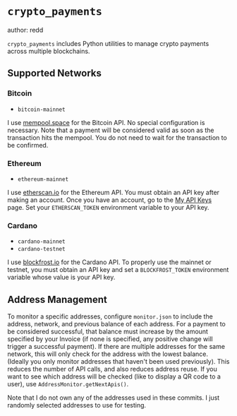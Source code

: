 # `crypto_payments`

author: redd

`crypto_payments` includes Python utilities to manage crypto payments across multiple blockchains.

## Supported Networks

### Bitcoin

* `bitcoin-mainnet`

I use [mempool.space](https://mempool.space) for the Bitcoin API. No special configuration is necessary. Note that a payment will be considered valid as soon as the transaction hits the mempool. You do not need to wait for the transaction to be confirmed.

### Ethereum

* `ethereum-mainnet`

I use [etherscan.io](https://etherscan.io) for the Ethereum API. You must obtain an API key after making an account. Once you have an account, go to the [My API Keys](https://etherscan.io/myapikey) page. Set your `ETHERSCAN_TOKEN` environment variable to your API key.

### Cardano

* `cardano-mainnet`
* `cardano-testnet`

I use [blockfrost.io](https://blockfrost.io/) for the Cardano API. To properly use the mainnet or testnet, you must obtain an API key and set a `BLOCKFROST_TOKEN` environment variable whose value is your API key.

## Address Management

To monitor a specific addresses, configure `monitor.json` to include the address, network, and previous balance of each address. For a payment to be considered successful, that balance must increase by the amount specified by your Invoice (if none is specified, any positive change will trigger a successful payment). If there are multiple addresses for the same network, this will only check for the address with the lowest balance. (Ideally you only monitor addresses that haven't been used previously). This reduces the number of API calls, and also reduces address reuse. If you want to see which address will be checked (like to display a QR code to a user), use `AddressMonitor.getNextApis()`.

Note that I do not own any of the addresses used in these commits. I just randomly selected addresses to use for testing.
